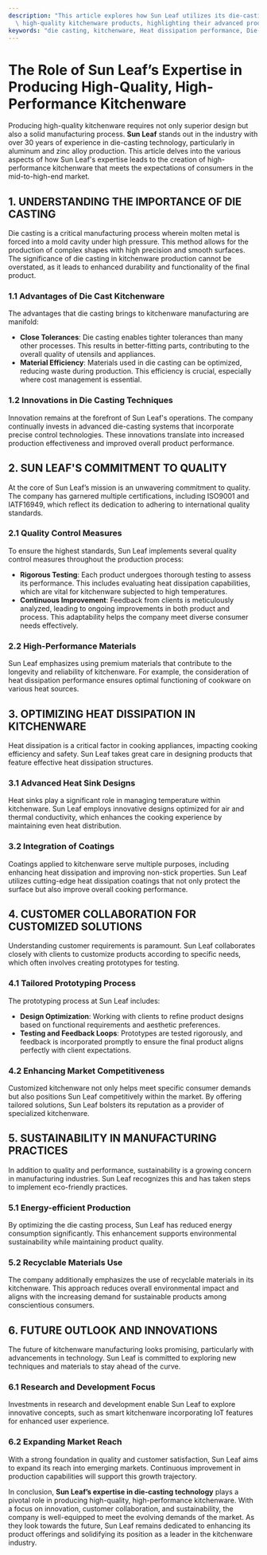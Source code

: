```yaml
---
description: "This article explores how Sun Leaf utilizes its die-casting expertise to develop\
  \ high-quality kitchenware products, highlighting their advanced production techniques."
keywords: "die casting, kitchenware, Heat dissipation performance, Die-casting process"
---
```

# The Role of Sun Leaf’s Expertise in Producing High-Quality, High-Performance Kitchenware

Producing high-quality kitchenware requires not only superior design but also a solid manufacturing process. **Sun Leaf** stands out in the industry with over 30 years of experience in die-casting technology, particularly in aluminum and zinc alloy production. This article delves into the various aspects of how Sun Leaf's expertise leads to the creation of high-performance kitchenware that meets the expectations of consumers in the mid-to-high-end market.

## 1. UNDERSTANDING THE IMPORTANCE OF DIE CASTING

Die casting is a critical manufacturing process wherein molten metal is forced into a mold cavity under high pressure. This method allows for the production of complex shapes with high precision and smooth surfaces. The significance of die casting in kitchenware production cannot be overstated, as it leads to enhanced durability and functionality of the final product.

### 1.1 Advantages of Die Cast Kitchenware

The advantages that die casting brings to kitchenware manufacturing are manifold:

- **Close Tolerances**: Die casting enables tighter tolerances than many other processes. This results in better-fitting parts, contributing to the overall quality of utensils and appliances.
- **Material Efficiency**: Materials used in die casting can be optimized, reducing waste during production. This efficiency is crucial, especially where cost management is essential.

### 1.2 Innovations in Die Casting Techniques

Innovation remains at the forefront of Sun Leaf's operations. The company continually invests in advanced die-casting systems that incorporate precise control technologies. These innovations translate into increased production effectiveness and improved overall product performance.

## 2. SUN LEAF'S COMMITMENT TO QUALITY

At the core of Sun Leaf’s mission is an unwavering commitment to quality. The company has garnered multiple certifications, including ISO9001 and IATF16949, which reflect its dedication to adhering to international quality standards.

### 2.1 Quality Control Measures

To ensure the highest standards, Sun Leaf implements several quality control measures throughout the production process:

- **Rigorous Testing**: Each product undergoes thorough testing to assess its performance. This includes evaluating heat dissipation capabilities, which are vital for kitchenware subjected to high temperatures.
- **Continuous Improvement**: Feedback from clients is meticulously analyzed, leading to ongoing improvements in both product and process. This adaptability helps the company meet diverse consumer needs effectively.

### 2.2 High-Performance Materials

Sun Leaf emphasizes using premium materials that contribute to the longevity and reliability of kitchenware. For example, the consideration of heat dissipation performance ensures optimal functioning of cookware on various heat sources.

## 3. OPTIMIZING HEAT DISSIPATION IN KITCHENWARE

Heat dissipation is a critical factor in cooking appliances, impacting cooking efficiency and safety. Sun Leaf takes great care in designing products that feature effective heat dissipation structures.

### 3.1 Advanced Heat Sink Designs

Heat sinks play a significant role in managing temperature within kitchenware. Sun Leaf employs innovative designs optimized for air and thermal conductivity, which enhances the cooking experience by maintaining even heat distribution.

### 3.2 Integration of Coatings

Coatings applied to kitchenware serve multiple purposes, including enhancing heat dissipation and improving non-stick properties. Sun Leaf utilizes cutting-edge heat dissipation coatings that not only protect the surface but also improve overall cooking performance.

## 4. CUSTOMER COLLABORATION FOR CUSTOMIZED SOLUTIONS

Understanding customer requirements is paramount. Sun Leaf collaborates closely with clients to customize products according to specific needs, which often involves creating prototypes for testing.

### 4.1 Tailored Prototyping Process

The prototyping process at Sun Leaf includes:

- **Design Optimization**: Working with clients to refine product designs based on functional requirements and aesthetic preferences.
- **Testing and Feedback Loops**: Prototypes are tested rigorously, and feedback is incorporated promptly to ensure the final product aligns perfectly with client expectations.

### 4.2 Enhancing Market Competitiveness

Customized kitchenware not only helps meet specific consumer demands but also positions Sun Leaf competitively within the market. By offering tailored solutions, Sun Leaf bolsters its reputation as a provider of specialized kitchenware.

## 5. SUSTAINABILITY IN MANUFACTURING PRACTICES

In addition to quality and performance, sustainability is a growing concern in manufacturing industries. Sun Leaf recognizes this and has taken steps to implement eco-friendly practices.

### 5.1 Energy-efficient Production

By optimizing the die casting process, Sun Leaf has reduced energy consumption significantly. This enhancement supports environmental sustainability while maintaining product quality.

### 5.2 Recyclable Materials Use

The company additionally emphasizes the use of recyclable materials in its kitchenware. This approach reduces overall environmental impact and aligns with the increasing demand for sustainable products among conscientious consumers.

## 6. FUTURE OUTLOOK AND INNOVATIONS

The future of kitchenware manufacturing looks promising, particularly with advancements in technology. Sun Leaf is committed to exploring new techniques and materials to stay ahead of the curve.

### 6.1 Research and Development Focus

Investments in research and development enable Sun Leaf to explore innovative concepts, such as smart kitchenware incorporating IoT features for enhanced user experience.

### 6.2 Expanding Market Reach

With a strong foundation in quality and customer satisfaction, Sun Leaf aims to expand its reach into emerging markets. Continuous improvement in production capabilities will support this growth trajectory.

In conclusion, **Sun Leaf’s expertise in die-casting technology** plays a pivotal role in producing high-quality, high-performance kitchenware. With a focus on innovation, customer collaboration, and sustainability, the company is well-equipped to meet the evolving demands of the market. As they look towards the future, Sun Leaf remains dedicated to enhancing its product offerings and solidifying its position as a leader in the kitchenware industry.
